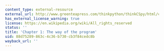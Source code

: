 ```yaml
---
content_type: external-resource
external_url: http://www.greenteapress.com/thinkpython/thinkCSpy/html/chap01.html
has_external_license_warning: true
license: https://en.wikipedia.org/wiki/All_rights_reserved
status: ''
title: 'Chapter 1: The way of the program'
uid: 88d75289-863c-4c36-b730-cb3f84cedc8b
wayback_url: ''
---
```

